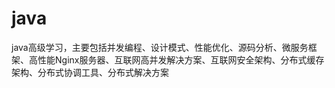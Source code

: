# java
java高级学习，主要包括并发编程、设计模式、性能优化、源码分析、微服务框架、高性能Nginx服务器、互联网高并发解决方案、互联网安全架构、分布式缓存架构、分布式协调工具、分布式解决方案
